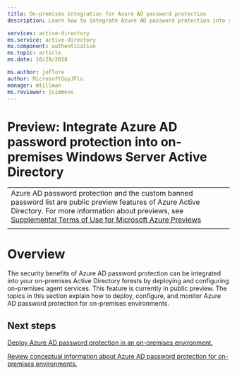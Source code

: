 ```yaml
---
title: On-premises integration for Azure AD password protection
description: Learn how to integrate Azure AD password protection into your existing onpremises Active Directory environment

services: active-directory
ms.service: active-directory
ms.component: authentication
ms.topic: article
ms.date: 10/29/2018

ms.author: joflore
author: MicrosoftGuyJFlo
manager: mtillman
ms.reviewer: jsimmons
---
```


# Preview: Integrate Azure AD password protection into on-premises Windows Server Active Directory

|     |
| --- |
| Azure AD password protection and the custom banned password list are public preview features of Azure Active Directory. For more information about previews, see  [Supplemental Terms of Use for Microsoft Azure Previews](https://azure.microsoft.com/support/legal/preview-supplemental-terms/)|
|     |

# Overview

The security benefits of Azure AD password protection can be integrated into your on-premises Active Directory forests by deploying and configuring on-premises agent services. This feature is currently in public preview. The topics in this section explain how to deploy, configure, and monitor Azure AD password protection for on-premises environments.

## Next steps

[Deploy Azure AD password protection in an on-premises environment.](howto-password-ban-bad-on-premises-deploy.md)

[Review conceptual information about Azure AD password protection for on-premises environments.](concept-password-ban-bad-on-premises.md)
